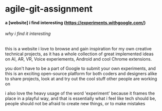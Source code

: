 # agile-git-assignment

#### a [website] i find interesting (https://experiments.withgoogle.com/)

###### why i find it interesting
this is a website i love to browse and gain inspiration for my own creative technical projects, as it has a whole collection of great implemented ideas on AI, AR, VR, Voice experiements, Android and cool Chrome extensions.

you don't have to be a part of Google to submit your own experiments, and this is an exciting open-source platform for both coders and designers alike to share projects, look at and try out the cool stuff other people are working on

i also love the heavy usage of the word 'experiment' because it frames the place in a playful way, and that is essentially what i feel like tech should be, people should not be afraid to create new things, or to make mistakes

